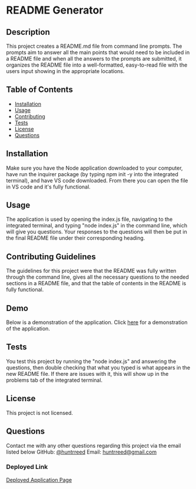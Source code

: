 

 # README Generator

 
 
 ## Description
This project creates a README.md file from command line prompts. The prompts aim to answer all the main points that would need to be included in a README file and when all the answers to the prompts are submitted, it organizes the README file into a well-formatted, easy-to-read file with the users input showing in the appropriate locations. 

 ## Table of Contents
 - [Installation](#installation)
 - [Usage](#usage)
 - [Contributing](#contributing)
 - [Tests](#tests)
 - [License](#license)
 - [Questions](#questions)

## Installation
Make sure you have the Node application downloaded to your computer, have run the inquirer package (by typing npm init -y into the integrated terminal), and have VS code downloaded. From there you can open the file in VS code and it's fully functional. 

## Usage
The application is used by opening the index.js file, navigating to the integrated terminal, and typing "node index.js" in the command line, which will give you questions. Your responses to the questions will then be put in the final README file under their corresponding heading.

## Contributing Guidelines
The guidelines for this project were that the README was fully written through the command line, gives all the necessary questions to the needed sections in a README file, and that the table of contents in the README is fully functional. 

## Demo
Below is a demonstration of the application.
Click [here](https://drive.google.com/file/d/1ObrH2QwfLLZt0Z5k-lCyezlmA2YARQw_/view) for a demonstration of the application.

## Tests
You test this project by running the "node index.js" and answering the questions, then double checking that what you typed is what appears in the new README file. If there are issues with it, this will show up in the problems tab of the integrated terminal. 


## License
This project is not licensed.

## Questions

Contact me with any other questions regarding this project via the email listed below
GitHub: [@huntrreed](https://github.com/huntrreed)
Email: huntrreed@gmail.com

### Deployed Link
[Deployed Application Page](https://huntrreed.github.io/README-generator/)

